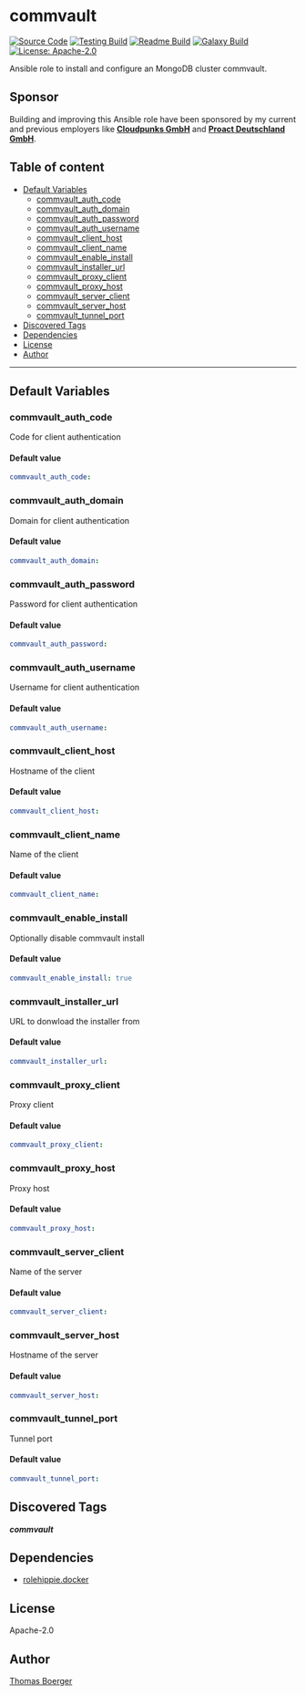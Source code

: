 # commvault

[![Source Code](https://img.shields.io/badge/github-source%20code-blue?logo=github&logoColor=white)](https://github.com/rolehippie/commvault) [![Testing Build](https://github.com/rolehippie/commvault/workflows/testing/badge.svg)](https://github.com/rolehippie/commvault/actions?query=workflow%3Atesting) [![Readme Build](https://github.com/rolehippie/commvault/workflows/readme/badge.svg)](https://github.com/rolehippie/commvault/actions?query=workflow%3Areadme) [![Galaxy Build](https://github.com/rolehippie/commvault/workflows/galaxy/badge.svg)](https://github.com/rolehippie/commvault/actions?query=workflow%3Agalaxy) [![License: Apache-2.0](https://img.shields.io/github/license/rolehippie/commvault)](https://github.com/rolehippie/commvault/blob/master/LICENSE)

Ansible role to install and configure an MongoDB cluster commvault.

## Sponsor

Building and improving this Ansible role have been sponsored by my current and previous employers like **[Cloudpunks GmbH](https://cloudpunks.de)** and **[Proact Deutschland GmbH](https://www.proact.eu)**.

## Table of content

- [Default Variables](#default-variables)
  - [commvault_auth_code](#commvault_auth_code)
  - [commvault_auth_domain](#commvault_auth_domain)
  - [commvault_auth_password](#commvault_auth_password)
  - [commvault_auth_username](#commvault_auth_username)
  - [commvault_client_host](#commvault_client_host)
  - [commvault_client_name](#commvault_client_name)
  - [commvault_enable_install](#commvault_enable_install)
  - [commvault_installer_url](#commvault_installer_url)
  - [commvault_proxy_client](#commvault_proxy_client)
  - [commvault_proxy_host](#commvault_proxy_host)
  - [commvault_server_client](#commvault_server_client)
  - [commvault_server_host](#commvault_server_host)
  - [commvault_tunnel_port](#commvault_tunnel_port)
- [Discovered Tags](#discovered-tags)
- [Dependencies](#dependencies)
- [License](#license)
- [Author](#author)

---

## Default Variables

### commvault_auth_code

Code for client authentication

#### Default value

```YAML
commvault_auth_code:
```

### commvault_auth_domain

Domain for client authentication

#### Default value

```YAML
commvault_auth_domain:
```

### commvault_auth_password

Password for client authentication

#### Default value

```YAML
commvault_auth_password:
```

### commvault_auth_username

Username for client authentication

#### Default value

```YAML
commvault_auth_username:
```

### commvault_client_host

Hostname of the client

#### Default value

```YAML
commvault_client_host:
```

### commvault_client_name

Name of the client

#### Default value

```YAML
commvault_client_name:
```

### commvault_enable_install

Optionally disable commvault install

#### Default value

```YAML
commvault_enable_install: true
```

### commvault_installer_url

URL to donwload the installer from

#### Default value

```YAML
commvault_installer_url:
```

### commvault_proxy_client

Proxy client

#### Default value

```YAML
commvault_proxy_client:
```

### commvault_proxy_host

Proxy host

#### Default value

```YAML
commvault_proxy_host:
```

### commvault_server_client

Name of the server

#### Default value

```YAML
commvault_server_client:
```

### commvault_server_host

Hostname of the server

#### Default value

```YAML
commvault_server_host:
```

### commvault_tunnel_port

Tunnel port

#### Default value

```YAML
commvault_tunnel_port:
```

## Discovered Tags

**_commvault_**


## Dependencies

- [rolehippie.docker](https://github.com/rolehippie/docker)

## License

Apache-2.0

## Author

[Thomas Boerger](https://github.com/tboerger)
